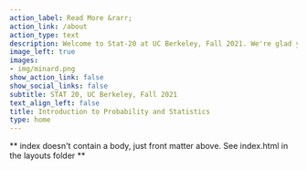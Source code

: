 ```yaml
---
action_label: Read More &rarr;
action_link: /about
action_type: text
description: Welcome to Stat-20 at UC Berkeley, Fall 2021. We're glad you're here.
image_left: true
images:
- img/minard.png
show_action_link: false
show_social_links: false
subtitle: STAT 20, UC Berkeley, Fall 2021
text_align_left: false
title: Introduction to Probability and Statistics
type: home
---
```


** index doesn't contain a body, just front matter above.
See index.html in the layouts folder **
